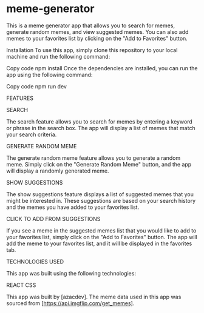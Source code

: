 # meme-generator
This is a meme generator app that allows you to search for memes, generate random memes, and view suggested memes. You can also add memes to your favorites list by clicking on the "Add to Favorites" button.

Installation
To use this app, simply clone this repository to your local machine and run the following command:

Copy code
npm install
Once the dependencies are installed, you can run the app using the following command:

Copy code
npm run dev


FEATURES


SEARCH

The search feature allows you to search for memes by entering a keyword or phrase in the search box. The app will display a list of memes that match your search criteria.


GENERATE RANDOM MEME

The generate random meme feature allows you to generate a random meme. Simply click on the "Generate Random Meme" button, and the app will display a randomly generated meme.

SHOW SUGGESTIONS

The show suggestions feature displays a list of suggested memes that you might be interested in. These suggestions are based on your search history and the memes you have added to your favorites list.

CLICK TO ADD FROM SUGGESTIONS

If you see a meme in the suggested memes list that you would like to add to your favorites list, simply click on the "Add to Favorites" button. The app will add the meme to your favorites list, and it will be displayed in the favorites tab.

TECHNOLOGIES USED

This app was built using the following technologies:

REACT
CSS

This app was built by [azacdev]. The meme data used in this app was sourced from [https://api.imgflip.com/get_memes].
